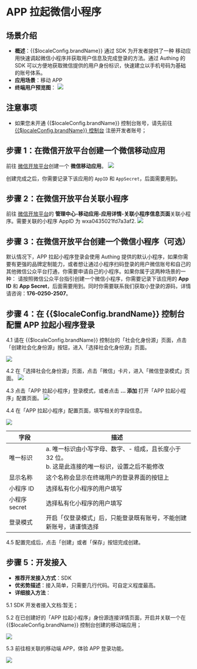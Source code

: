 # APP 拉起微信小程序

<LastUpdated />

## 场景介绍

- **概述**：{{$localeConfig.brandName}} 通过 SDK 为开发者提供了一种 移动应用快速调起微信小程序并获取用户信息及完成登录的方法。通过 Authing 的 SDK 可以方便地获取微信提供的用户身份标识，快速建立以手机号码为基础的账号体系。
- **应用场景**：移动 APP
- **终端用户预览图**：
![](./images/miniprogram0.png)


## 注意事项

- 如果您未开通 {{$localeConfig.brandName}} 控制台账号，请先前往 [{{$localeConfig.brandName}} 控制台](https://authing.cn/) 注册开发者账号；


## 步骤 1：在微信开放平台创建一个微信移动应用
前往 [微信开放平台](https://open.weixin.qq.com/cgi-bin/index?t=home/index&lang=zh_CN)创建一个 **微信移动应用**。
![](./images/open2.jpg)

创建完成之后，你需要记录下该应用的 `AppID` 和 `AppSecret`，后面需要用到。

## 步骤 2：在微信开放平台关联小程序
前往 [微信开放平台](https://open.weixin.qq.com/cgi-bin/index?t=home/index&lang=zh_CN)的 **管理中心-移动应用-应用详情-关联小程序信息页面**关联小程序。需要关联的小程序 AppID 为 wxa0435021fd7a3af2.
![](./images/miniprogram1.png)

## 步骤 3：在微信开放平台创建一个微信小程序（可选）
默认情况下，APP 拉起小程序登录会使用 Authing 提供的默认小程序，如果你需要有更强的品牌定制能力，或者想让通过小程序扫码登录的用户微信账号和自己的其他微信公众平台打通，你需要申请自己的小程序。如果你属于这两种场景的一种：
请按照微信公众平台指引创建一个微信小程序，你需要记录下该应用的 **App ID** 和 **App Secret**，后面需要用到。同时你需要联系我们获取小登录的源码，详情请咨询：**176-0250-2507**。

## 步骤 4：在 {{$localeConfig.brandName}} 控制台配置 APP 拉起小程序登录
4.1 请在 {{$localeConfig.brandName}} 控制台的「社会化身份源」页面，点击「创建社会化身份源」按钮，进入「选择社会化身份源」页面。

![](~@imagesZhCn/guides/connections/create-social-idp.jpg)

4.2 在「选择社会化身份源」页面，点击「微信」卡片，进入「微信登录模式」页面。
![](../wechat-pc/images/add-app-1.jpg)

4.3 点击「APP 拉起小程序」登录模式，或者点击 **… 添加** 打开「APP 拉起小程序」配置页面。
![](./images/miniprogram4.jpg)

4.4 在「APP 拉起小程序」配置页面，填写相关的字段信息。

![](./images/miniprogram2.jpg)


| 字段         | 描述                                                                                                    |
| ------------ | ------------------------------------------------------------------------------------------------------- |
| 唯一标识     | a. 唯一标识由小写字母、数字、- 组成，且长度小于 32 位。<br />b. 这是此连接的唯一标识，设置之后不能修改  |
| 显示名称     | 这个名称会显示在终端用户的登录界面的按钮上                                                              |
| 小程序 ID    | 选择私有化小程序的用户填写                                                                    |
| 小程序 secret  | 选择私有化小程序的用户填写                                                                                     |
| 登录模式     | 开启「仅登录模式」后，只能登录既有账号，不能创建新账号，请谨慎选择                                      |

4.5 配置完成后，点击「创建」或者「保存」按钮完成创建。


## 步骤 5：开发接入

- **推荐开发接入方式**：SDK 
- **优劣势描述**：接入简单，只需要几行代码。可自定义程度最高。
- **详细接入方法**：
 
 5.1 SDK 开发者接入文档:暂无；

 5.2 在已创建好的「APP 拉起小程序」身份源连接详情页面，开启并关联一个在 {{$localeConfig.brandName}} 控制台创建的移动端应用；
 
 ![](./images/miniprogram3.jpg)

 5.3 前往相关联的移动端 APP，体验 APP 登录功能。

  ![](./images/miniprogram0.png)
  
